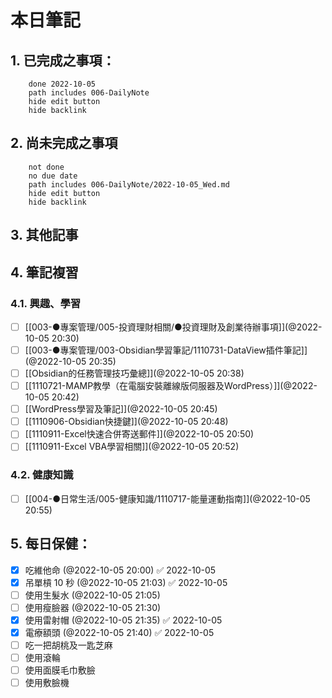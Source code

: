
# 本日筆記


## 1. 已完成之事項：
```tasks
	done 2022-10-05
	path includes 006-DailyNote
	hide edit button 
	hide backlink
```

## 2. 尚未完成之事項
```tasks
	not done
	no due date
	path includes 006-DailyNote/2022-10-05_Wed.md
	hide edit button 
	hide backlink
```

## 3. 其他記事

## 4. 筆記複習
### 4.1. 興趣、學習
- [ ] [[003-●專案管理/005-投資理財相關/●投資理財及創業待辦事項]](@2022-10-05 20:30)
- [ ] [[003-●專案管理/003-Obsidian學習筆記/1110731-DataView插件筆記]](@2022-10-05 20:35)
- [ ] [[Obsidian的任務管理技巧彙總]](@2022-10-05 20:38)
- [ ] [[1110721-MAMP教學（在電腦安裝離線版伺服器及WordPress）]](@2022-10-05 20:42)
- [ ] [[WordPress學習及筆記]](@2022-10-05 20:45)
- [ ] [[1110906-Obsidian快捷鍵]](@2022-10-05 20:48)
- [ ] [[1110911-Excel快速合併寄送郵件]](@2022-10-05 20:50)
- [ ] [[1110911-Excel VBA學習相關]](@2022-10-05 20:52)

### 4.2. 健康知識
- [ ] [[004-●日常生活/005-健康知識/1110717-能量運動指南]](@2022-10-05 20:55)

## 5. 每日保健：
- [x] 吃維他命 (@2022-10-05 20:00) ✅ 2022-10-05
- [x] 吊單槓 10 秒 (@2022-10-05 21:03) ✅ 2022-10-05
- [ ] 使用生髮水 (@2022-10-05 21:05)
- [ ] 使用瘦臉器 (@2022-10-05 21:30)
- [x] 使用雷射帽 (@2022-10-05 21:35) ✅ 2022-10-05
- [x] 電療額頭 (@2022-10-05 21:40) ✅ 2022-10-05
- [ ] 吃一把胡桃及一匙芝麻
- [ ] 使用滾輪
- [ ] 使用面膜毛巾敷臉
- [ ] 使用敷臉機
